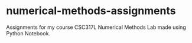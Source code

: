 # numerical-methods-assignments
Assignments for my course CSC317L Numerical Methods Lab made using Python Notebook.
